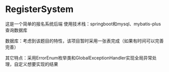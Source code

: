 # RegisterSystem
这是一个简单的报名系统后端 使用技术栈：springboot和mysql、mybatis-plus查询数据库

数据库：考虑到该题目的特性，该项目暂时采用一张表完成（如果有时间可以完善完善）

其它特点：采用ErrorEnum枚举类和GlobalExceptionHandler实现全局异常处理，自定义想要实现的结果
